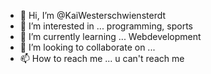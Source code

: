 - 👋 Hi, I’m @KaiWesterschwiensterdt
- 👀 I’m interested in ... programming, sports
- 🌱 I’m currently learning ... Webdevelopment
- 💞️ I’m looking to collaborate on ...
- 📫 How to reach me ... u can't reach me 

<!---
KaiWesterschwiensterdt/KaiWesterschwiensterdt is a ✨ special ✨ repository because its `README.md` (this file) appears on your GitHub profile.
You can click the Preview link to take a look at your changes.
--->
